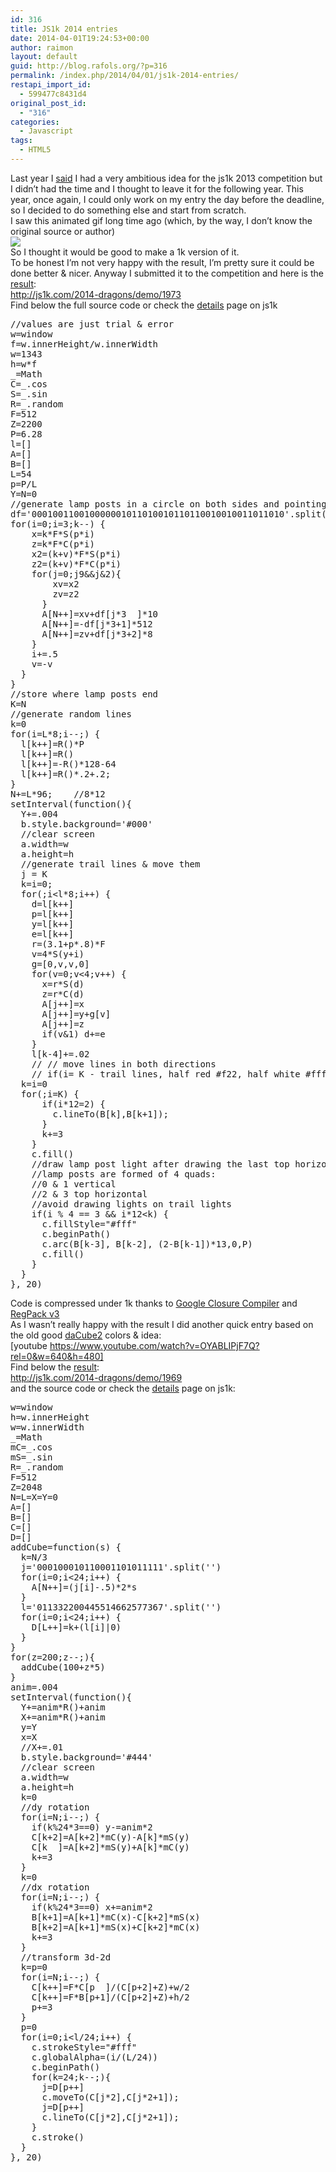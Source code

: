 ```yaml
---
id: 316
title: JS1k 2014 entries
date: 2014-04-01T19:24:53+00:00
author: raimon
layout: default
guid: http://blog.rafols.org/?p=316
permalink: /index.php/2014/04/01/js1k-2014-entries/
restapi_import_id:
  - 599477c8431d4
original_post_id:
  - "316"
categories:
  - Javascript
tags:
  - HTML5
---
```

Last year I [said](http://blog.rafols.org/?p=209) I had a very ambitious idea for the js1k 2013 competition but I didn&#8217;t had the time and I thought to leave it for the following year. This year, once again, I could only work on my entry the day before the deadline, so I decided to do something else and start from scratch.  
I saw this animated gif long time ago (which, by the way, I don&#8217;t know the original source or author)  
![](http://www.myconfinedspace.com"/wp-content/uploads/2013/06/road-lights.gif)  
So I thought it would be good to make a 1k version of it.  
To be honest I&#8217;m not very happy with the result, I&#8217;m pretty sure it could be done better & nicer. Anyway I submitted it to the competition and here is the [result](http://js1k.com/2014-dragons/demo/1973):  
<http://js1k.com/2014-dragons/demo/1973>  
Find below the full source code or check the [details](http://js1k.com/2014-dragons/details/1973) page on js1k

<pre>//values are just trial & error
w=window
f=w.innerHeight/w.innerWidth
w=1343
h=w*f
_=Math
C=_.cos
S=_.sin
R=_.random
F=512
Z=2200
P=6.28
l=[]
A=[]
B=[]
L=54
p=P/L
Y=N=0
//generate lamp posts in a circle on both sides and pointing to the center
df='000100110010000001011010010110110010010011011010'.split('')
for(i=0;i=3;k--) {
    x=k*F*S(p*i)
    z=k*F*C(p*i)
    x2=(k+v)*F*S(p*i)
    z2=(k+v)*F*C(p*i)
    for(j=0;j9&&j&2){
        xv=x2
        zv=z2
      }
      A[N++]=xv+df[j*3  ]*10
      A[N++]=-df[j*3+1]*512
      A[N++]=zv+df[j*3+2]*8
    }
    i+=.5
    v=-v
  }
}
//store where lamp posts end
K=N
//generate random lines
k=0
for(i=L*8;i--;) {
  l[k++]=R()*P
  l[k++]=R()
  l[k++]=-R()*128-64
  l[k++]=R()*.2+.2;
}
N+=L*96;	//8*12
setInterval(function(){
  Y+=.004
  b.style.background='#000'
  //clear screen
  a.width=w
  a.height=h
  //generate trail lines & move them
  j = K
  k=i=0;
  for(;i&lt;l*8;i++) {
    d=l[k++]
    p=l[k++]
    y=l[k++]
    e=l[k++]
    r=(3.1+p*.8)*F
    v=4*S(y+i)
    g=[0,v,v,0]
    for(v=0;v&lt;4;v++) {
      x=r*S(d)
      z=r*C(d)
      A[j++]=x
      A[j++]=y+g[v]
      A[j++]=z
      if(v&1) d+=e
    }
    l[k-4]+=.02
    // // move lines in both directions
    // if(i= K - trail lines, half red #f22, half white #fff
  k=i=0
  for(;i=K) {
      if(i*12=2) {
        c.lineTo(B[k],B[k+1]);
      }
      k+=3
    }
    c.fill()
    //draw lamp post light after drawing the last top horizontal quad
    //lamp posts are formed of 4 quads:
    //0 & 1 vertical
    //2 & 3 top horizontal
    //avoid drawing lights on trail lights
    if(i % 4 == 3 && i*12&lt;k) {
      c.fillStyle="#fff"
      c.beginPath()
      c.arc(B[k-3], B[k-2], (2-B[k-1])*13,0,P)
      c.fill()
    }
  }
}, 20)
</pre>

Code is compressed under 1k thanks to [Google Closure Compiler](http://closure-compiler.appspot.com/home) and [RegPack v3](http://siorki.github.io/regPack.html)  
As I wasn&#8217;t really happy with the result I did another quick entry based on the old good [daCube2](https://www.youtube.com/watch?v=OYABLIPjF7Q) colors & idea:  
[youtube https://www.youtube.com/watch?v=OYABLIPjF7Q?rel=0&w=640&h=480]  
Find below the [result](http://js1k.com/2014-dragons/demo/1969):  
<http://js1k.com/2014-dragons/demo/1969>  
and the source code or check the [details](http://js1k.com/2014-dragons/details/1969) page on js1k:

<pre>w=window
h=w.innerHeight
w=w.innerWidth
_=Math
mC=_.cos
mS=_.sin
R=_.random
F=512
Z=2048
N=L=X=Y=0
A=[]
B=[]
C=[]
D=[]
addCube=function(s) {
  k=N/3
  j='000100010110001101011111'.split('')
  for(i=0;i&lt;24;i++) {
    A[N++]=(j[i]-.5)*2*s
  }
  l=&#039;011332200445514662577367&#039;.split(&#039;&#039;)
  for(i=0;i&lt;24;i++) {
    D[L++]=k+(l[i]|0)
  }
}
for(z=200;z--;){
  addCube(100+z*5)
}
anim=.004
setInterval(function(){
  Y+=anim*R()+anim
  X+=anim*R()+anim
  y=Y
  x=X
  //X+=.01
  b.style.background=&#039;#444&#039;
  //clear screen
  a.width=w
  a.height=h
  k=0
  //dy rotation
  for(i=N;i--;) {
    if(k%24*3==0) y-=anim*2
    C[k+2]=A[k+2]*mC(y)-A[k]*mS(y)
    C[k  ]=A[k+2]*mS(y)+A[k]*mC(y)
    k+=3
  }
  k=0
  //dx rotation
  for(i=N;i--;) {
    if(k%24*3==0) x+=anim*2
    B[k+1]=A[k+1]*mC(x)-C[k+2]*mS(x)
    B[k+2]=A[k+1]*mS(x)+C[k+2]*mC(x)
    k+=3
  }
  //transform 3d-2d
  k=p=0
  for(i=N;i--;) {
    C[k++]=F*C[p  ]/(C[p+2]+Z)+w/2
    C[k++]=F*B[p+1]/(C[p+2]+Z)+h/2
    p+=3
  }
  p=0
  for(i=0;i&lt;l/24;i++) {
    c.strokeStyle="#fff"
    c.globalAlpha=(i/(L/24))
    c.beginPath()
    for(k=24;k--;){
      j=D[p++]
      c.moveTo(C[j*2],C[j*2+1]);
      j=D[p++]
      c.lineTo(C[j*2],C[j*2+1]);
    }
    c.stroke()
  }
}, 20)
</pre>
